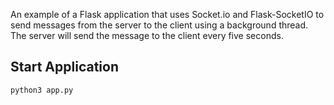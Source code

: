 An example of a Flask application that uses Socket.io and Flask-SocketIO
to send messages from the server to the client using a background thread.
The server will send the message to the client every five seconds.

## Start Application

`python3 app.py`
